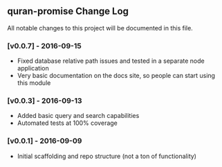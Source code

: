 ## quran-promise Change Log

All notable changes to this project will be documented in this file.

### [v0.0.7] - 2016-09-15

- Fixed database relative path issues and tested in a separate node application
- Very basic documentation on the docs site, so people can start using this module

### [v0.0.3] - 2016-09-13

- Added basic query and search capabilities
- Automated tests at 100% coverage

### [v0.0.1] - 2016-09-09

- Initial scaffolding and repo structure (not a ton of functionality)
